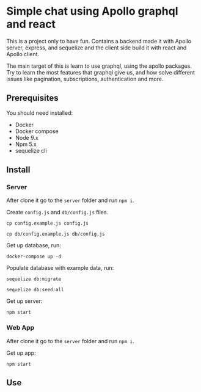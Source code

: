# Simple chat using Apollo graphql and react

This is a project only to have fun.
Contains a backend made it with Apollo server, express, and sequelize and the client side build it with react and Apollo client.

The main target of this is learn to use graphql, using the apollo packages. Try to learn the most features that graphql give us, and how solve different issues like pagination, subscriptions, authentication and more.

## Prerequisites

You should need installed:

- Docker
- Docker compose
- Node 9.x
- Npm 5.x
- sequelize cli

## Install

### Server

After clone it go to the `server` folder and run `npm i`.

Create `config.js` and `db/config.js` files.

```
cp config.example.js config.js
```

```
cp db/config.example.js db/config.js
```

Get up database, run:

```
docker-compose up -d
```

Populate database with example data, run:

```
sequelize db:migrate
```

```
sequelize db:seed:all
```

Get up server:

```
npm start
```

### Web App

After clone it go to the `server` folder and run `npm i`.

Get up app:

```
npm start
```

## Use


